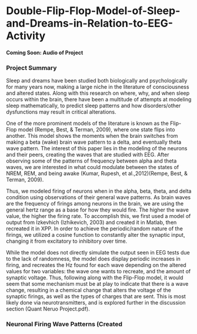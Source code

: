 # Double-Flip-Flop-Model-of-Sleep-and-Dreams-in-Relation-to-EEG-Activity

#### Coming Soon: Audio of Project

### Project Summary

Sleep and dreams have been studied both biologically and psychologically for many
years now, making a large niche in the literature of consciousness and altered states. Along with
this research on where, why, and when sleep occurs within the brain, there have been a multitude
of attempts at modeling sleep mathematically, to predict sleep patterns and how disorders/other
dysfunctions may result in critical alterations.

One of the more prominent models of the literature is known as the Flip-Flop model
(Rempe, Best, & Terman, 2009), where one state flips into another. This model shows the
moments when the brain switches from making a beta (wake) brain wave pattern to a delta, and
eventually theta wave pattern. The interest of this paper lies in the modeling of the neurons and
their peers, creating the waves that are studied with EEG. After observing some of the patterns of
frequency between alpha and theta waves, we are interested in what could modulate between the
states of NREM, REM, and being awake (Kumar, Rupesh, et al.,2012)(Rempe, Best, & Terman,
2009).

Thus, we modeled firing of neurons when in the alpha, beta, theta, and
delta condition using observations of their general wave patterns. As brain waves are the
frequency of firings among neurons in the brain, we are using the general hertz range as a base
for how they would fire. The higher the wave value, the higher the firing rate. To accomplish
this, we first used a model of output from Izkevhich (Izhikevich, 2003) and created it in Matlab,
then recreated it in XPP. In order to achieve the periodic/random nature of the
firings, we utilized a cosine function to constantly alter the synaptic input, changing it from
excitatory to inhibitory over time.

While the model does not directly simulate the output seen in EEG tests due to the lack of
randomness, the model does display periodic increases in firing, and recreates the Hz found for
each wave depending on the altered values for two variables: the wave one wants to recreate, and
the amount of synaptic voltage. Thus, following along with the Flip-Flop model, it would seem
that some mechanism must be at play to indicate that there is a wave change, resulting in a
chemical change that alters the voltage of the synaptic firings, as well as the types of charges that
are sent. This is most likely done via neurotransmitters, and is explored further in the discussion
section (Quant Neruo Project.pdf).

### Neuronal Firing Wave Patterns (Created
